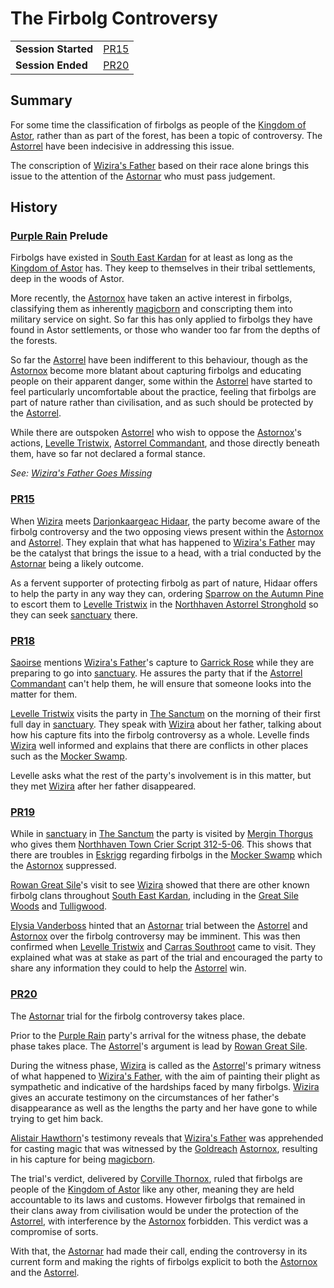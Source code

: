 # The Firbolg Controversy

|||
| --- | --- |
| **Session Started** | [PR15](../sessions/PR15.md) | storyline.2
| **Session Ended** | [PR20](../sessions/PR20.md) |

## Summary

For some time the classification of firbolgs as people of the [Kingdom of Astor](../civilisations/kingdom-of-astor/kingdom-of-astor.md), rather than as part of the forest, has been a topic of controversy. The [Astorrel](../organisations/astorrel/astorrel.md) have been indecisive in addressing this issue.

The conscription of [Wizira's Father](../characters/wiziras-father.md) based on their race alone brings this issue to the attention of the [Astornar](../organisations/astornar.md) who must pass judgement.

## History

### [Purple Rain](../campaigns/purple-rain.md) Prelude

Firbolgs have existed in [South East Kardan](../places/regions/south-east-kardan.md) for at least as long as the [Kingdom of Astor](../civilisations/kingdom-of-astor/kingdom-of-astor.md) has. They keep to themselves in their tribal settlements, deep in the woods of Astor.

More recently, the [Astornox](../organisations/astornox/astornox.md) have taken an active interest in firbolgs, classifying them as inherently [magicborn](../civilisations/kingdom-of-astor/magicborn.md) and conscripting them into military service on sight. So far this has only applied to firbolgs they have found in Astor settlements, or those who wander too far from the depths of the forests.

So far the [Astorrel](../organisations/astorrel/astorrel.md) have been indifferent to this behaviour, though as the [Astornox](../organisations/astornox/astornox.md) become more blatant about capturing firbolgs and educating people on their apparent danger, some within the [Astorrel](../organisations/astorrel/astorrel.md) have started to feel particularly uncomfortable about the practice, feeling that firbolgs are part of nature rather than civilisation, and as such should be protected by the [Astorrel](../organisations/astorrel/astorrel.md).

While there are outspoken [Astorrel](../organisations/astorrel/astorrel.md) who wish to oppose the [Astornox](../organisations/astornox/astornox.md)'s actions, [Levelle Tristwix](../characters/levelle-tristwix.md), [Astorrel Commandant](../organisations/astorrel/ranks/astorrel-commandant.md), and those directly beneath them, have so far not declared a formal stance.

*See: [Wizira's Father Goes Missing](wiziras-father-goes-missing.md)*

### [PR15](../sessions/PR15.md)

When [Wizira](../characters/wizira.md) meets [Darjonkaargeac Hidaar](../characters/darjonkaargeac-hidaar.md), the party become aware of the firbolg controversy and the two opposing views present within the [Astornox](../organisations/astornox/astornox.md) and [Astorrel](../organisations/astorrel/astorrel.md). They explain that what has happened to [Wizira's Father](../characters/wiziras-father.md) may be the catalyst that brings the issue to a head, with a trial conducted by the [Astornar](../organisations/astornar.md) being a likely outcome.

As a fervent supporter of protecting firbolg as part of nature, Hidaar offers to help the party in any way they can, ordering [Sparrow on the Autumn Pine](../characters/sparrow-on-the-autumn-pine.md) to escort them to [Levelle Tristwix](../characters/levelle-tristwix.md) in the [Northhaven Astorrel Stronghold](../places/strongholds/northhaven-astorrel-stronghold.md) so they can seek [sanctuary](../organisations/astorrel/sanctuary.md) there.

### [PR18](../sessions/PR18.md)

[Saoirse](../../../astarus/people/saoirse.md) mentions [Wizira's Father](../characters/wiziras-father.md)'s capture to [Garrick Rose](../characters/garrick-rose.md) while they are preparing to go into [sanctuary](../organisations/astorrel/sanctuary.md). He assures the party that if the [Astorrel Commandant](../organisations/astorrel/ranks/astorrel-commandant.md) can't help them, he will ensure that someone looks into the matter for them.

[Levelle Tristwix](../characters/levelle-tristwix.md) visits the party in [The Sanctum](../places/buildings/the-sanctum.md) on the morning of their first full day in [sanctuary](../organisations/astorrel/sanctuary.md). They speak with [Wizira](../characters/wizira.md) about her father, talking about how his capture fits into the firbolg controversy as a whole. Levelle finds [Wizira](../characters/wizira.md) well informed and explains that there are conflicts in other places such as the [Mocker Swamp](../places/forests/mocker-swamp.md).

Levelle asks what the rest of the party's involvement is in this matter, but they met [Wizira](../characters/wizira.md) after her father disappeared.

### [PR19](../sessions/PR19.md)

While in [sanctuary](../organisations/astorrel/sanctuary.md) in [The Sanctum](../places/buildings/the-sanctum.md) the party is visited by [Mergin Thorgus](../characters/mergin-thorgus.md) who gives them [Northhaven Town Crier Script 312-5-06](../papers/letters/northhaven-town-crier-script-312-5-06.md). This shows that there are troubles in [Eskrigg](../places/cities/eskrigg.md) regarding firbolgs in the [Mocker Swamp](../places/forests/mocker-swamp.md) which the [Astornox](../organisations/astornox/astornox.md) suppressed.

[Rowan Great Sile](../characters/rowan-great-sile.md)'s visit to see [Wizira](../characters/wizira.md) showed that there are other known firbolg clans throughout [South East Kardan](../places/regions/south-east-kardan.md), including in the [Great Sile Woods](../places/forests/great-sile-woods.md) and [Tulligwood](../places/forests/tulligwood.md).

[Elysia Vanderboss](../characters/elysia-vanderboss.md) hinted that an [Astornar](../organisations/astornar.md) trial between the [Astorrel](../organisations/astorrel/astorrel.md) and [Astornox](../organisations/astornox/astornox.md) over the firbolg controversy may be imminent. This was then confirmed when [Levelle Tristwix](../characters/levelle-tristwix.md) and [Carras Southroot](../characters/carras-southroot.md) came to visit. They explained what was at stake as part of the trial and encouraged the party to share any information they could to help the [Astorrel](../organisations/astorrel/astorrel.md) win.

### [PR20](../sessions/PR20.md)

The [Astornar](../organisations/astornar.md) trial for the firbolg controversy takes place.

Prior to the [Purple Rain](../campaigns/purple-rain.md) party's arrival for the witness phase, the debate phase takes place. The [Astorrel](../organisations/astorrel/astorrel.md)'s argument is lead by [Rowan Great Sile](../characters/rowan-great-sile.md).

During the witness phase, [Wizira](../characters/wizira.md) is called as the [Astorrel](../organisations/astorrel/astorrel.md)'s primary witness of what happened to [Wizira's Father](../characters/wiziras-father.md), with the aim of painting their plight as sympathetic and indicative of the hardships faced by many firbolgs. [Wizira](../characters/wizira.md) gives an accurate testimony on the circumstances of her father's disappearance as well as the lengths the party and her have gone to while trying to get him back.

[Alistair Hawthorn](../characters/alistair-hawthorn.md)'s testimony reveals that [Wizira's Father](../characters/wiziras-father.md) was apprehended for casting magic that was witnessed by the [Goldreach](../civilisations/kingdom-of-astor/SETTLEMENTS/GOLDREACH/README.md) [Astornox](../organisations/astornox/astornox.md), resulting in his capture for being [magicborn](../civilisations/kingdom-of-astor/magicborn.md).

The trial's verdict, delivered by [Corville Thornox](../characters/corville-thornox.md), ruled that firbolgs are people of the [Kingdom of Astor](../civilisations/kingdom-of-astor/kingdom-of-astor.md) like any other, meaning they are held accountable to its laws and customs. However firbolgs that remained in their clans away from civilisation would be under the protection of the [Astorrel](../organisations/astorrel/astorrel.md), with interference by the [Astornox](../organisations/astornox/astornox.md) forbidden. This verdict was a compromise of sorts.

With that, the [Astornar](../organisations/astornar.md) had made their call, ending the controversy in its current form and making the rights of firbolgs explicit to both the [Astornox](../organisations/astornox/astornox.md) and the [Astorrel](../organisations/astorrel/astorrel.md).
